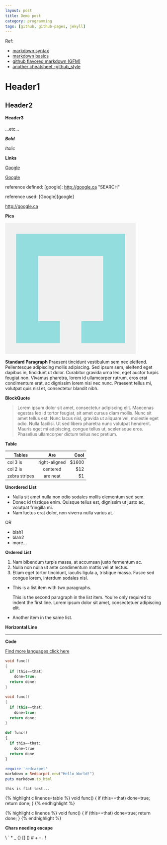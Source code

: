 ```yaml
---
layout: post
title: Demo post
category: programming
tags: [github, github-pages, jekyll]
---
```


Ref:

- [markdown syntax](http://daringfireball.net/projects/markdown/syntax)
- [markdown basics](http://daringfireball.net/projects/markdown/basics)
- [github flavored markdown (GFM)](https://help.github.com/articles/github-flavored-markdown/)
- [another cheatsheet -github_style](https://github.com/adam-p/markdown-here/wiki/Markdown-Cheatsheet)

# Header1

## Header2

#### Header3
...etc...

***Bold***

*Italic*

**Links**

[Google](http://google.ca)

[Google](http://google.ca "SEARCH")

reference defined:
[google]: http://google.ca "SEARCH"

reference used:
[Google][google]

<http://google.ca>

**Pics**

![alt test](/public/images/logo.png)

**Standard Paragraph**
Praesent tincidunt vestibulum sem nec eleifend. Pellentesque adipiscing mollis adipiscing. Sed ipsum sem, eleifend eget dapibus in, tincidunt ut dolor. Curabitur gravida urna leo, eget auctor turpis feugiat non. Vivamus pharetra, lorem id ullamcorper rutrum, eros erat condimentum erat, ac dignissim lorem nisi nec nunc. Praesent tellus mi, volutpat quis nisl et, consectetur blandit nibh.

**BlockQuote**

> Lorem ipsum dolor sit amet, consectetur adipiscing elit. Maecenas egestas leo id tortor feugiat, sit amet cursus diam mollis. Nunc sit amet tellus est. Nunc lacus nisl, gravida ut aliquam vel, molestie eget odio. Nulla facilisi. Ut sed libero pharetra nunc volutpat hendrerit. Mauris eget mi adipiscing, congue tellus ut, scelerisque eros. Phasellus ullamcorper dictum tellus nec pretium.

**Table**

| Tables        | Are           | Cool  |
| ------------- |:-------------:| -----:|
| col 3 is      | right-aligned | $1600 |
| col 2 is      | centered      |   $12 |
| zebra stripes | are neat      |    $1 |

**Unordered List**

- Nulla sit amet nulla non odio sodales mollis elementum sed sem.
- Donec id tristique enim. Quisque tellus est, dignissim ut justo ac, volutpat fringilla mi.
- Nam luctus erat dolor, non viverra nulla varius at.

OR

* blah1
* blah2
* more...


**Ordered List**

1. Nam bibendum turpis massa, at accumsan justo fermentum ac.
2. Nulla non nulla ut ante condimentum mattis vel at lectus.
3. Etiam eget tortor tincidunt, iaculis ligula a, tristique massa. Fusce sed congue lorem, interdum sodales nisl.

*   This is a list item with two paragraphs.

    This is the second paragraph in the list item. You're
only required to indent the first line. Lorem ipsum dolor
sit amet, consectetuer adipiscing elit.

*   Another item in the same list.

**Horizontal Line**

---

**Code**

[Find more languages click here](http://pygments.org/docs/lexers/)

```c linenos
void func()
{
  if (this==that)
    done=true;
  return done;
}
```

```cpp
void func()
{
  if (this==that)
    done=true;
  return done;
}
```

```python
def func()
{
  if this==that:
    done=true
  return done
}
```

```ruby
require 'redcarpet'
markdown = Redcarpet.new("Hello World!")
puts markdown.to_html
```

```text
this is flat test...
```

{% highlight c linenos=table %}
void func()
{
  if (this==that)
    done=true;
  return done;
}
{% endhighlight %}

{% highlight c linenos %}
void func()
{
  if (this==that)
    done=true;
  return done;
}
{% endhighlight %}

**Chars needing escape**

\\
\`
\*
\_
\{\}
\[\]
\(\)
\#
\+
\-
\.
\!